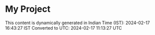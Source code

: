# My Project

This content is dynamically generated in Indian Time (IST): 2024-02-17 16:43:27 IST
Converted to UTC: 2024-02-17 11:13:27 UTC
